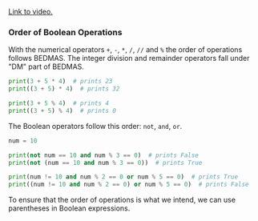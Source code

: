 [Link to video.](https://www.youtube.com/watch?v=J236UfeXH8o&list=PLVD25niNi0Bkf2psAf7PzB1SV068XyNPo&index=16)

### Order of Boolean Operations

With the numerical operators `+`, `-`, `*`,  `/`, `//` and `%` the order of operations follows BEDMAS. The integer division and remainder operators fall under "DM" part of BEDMAS.

```python
print(3 + 5 * 4)  # prints 23
print((3 + 5) * 4)  # prints 32

print(3 + 5 % 4)  # prints 4
print((3 + 5) % 4)  # prints 0
```

The Boolean operators follow this order: `not`, `and`, `or`. 

```python
num = 10

print(not num == 10 and num % 3 == 0)  # prints False
print(not (num == 10 and num % 3 == 0))  # prints True

print(num != 10 and num % 2 == 0 or num % 5 == 0)  # prints True
print((num != 10 and num % 2 == 0) or num % 5 == 0)  # prints False
```

To ensure that the order of operations is what we intend, we can use parentheses in Boolean expressions.
